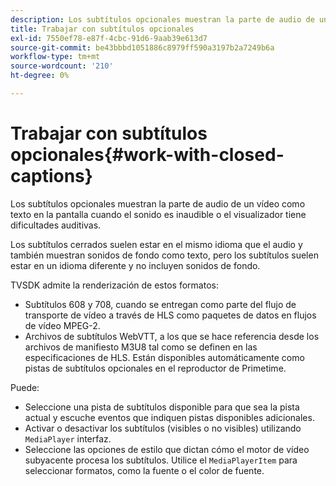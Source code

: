 ```yaml
---
description: Los subtítulos opcionales muestran la parte de audio de un vídeo como texto en la pantalla cuando el sonido es inaudible o el visualizador tiene dificultades auditivas.
title: Trabajar con subtítulos opcionales
exl-id: 7550ef78-e87f-4cbc-91d6-9aab39e613d7
source-git-commit: be43bbbd1051886c8979ff590a3197b2a7249b6a
workflow-type: tm+mt
source-wordcount: '210'
ht-degree: 0%

---
```


# Trabajar con subtítulos opcionales{#work-with-closed-captions}

Los subtítulos opcionales muestran la parte de audio de un vídeo como texto en la pantalla cuando el sonido es inaudible o el visualizador tiene dificultades auditivas.

Los subtítulos cerrados suelen estar en el mismo idioma que el audio y también muestran sonidos de fondo como texto, pero los subtítulos suelen estar en un idioma diferente y no incluyen sonidos de fondo.

TVSDK admite la renderización de estos formatos:

* Subtítulos 608 y 708, cuando se entregan como parte del flujo de transporte de vídeo a través de HLS como paquetes de datos en flujos de vídeo MPEG-2.
* Archivos de subtítulos WebVTT, a los que se hace referencia desde los archivos de manifiesto M3U8 tal como se definen en las especificaciones de HLS. Están disponibles automáticamente como pistas de subtítulos opcionales en el reproductor de Primetime.

Puede:

* Seleccione una pista de subtítulos disponible para que sea la pista actual y escuche eventos que indiquen pistas disponibles adicionales.
* Activar o desactivar los subtítulos (visibles o no visibles) utilizando `MediaPlayer` interfaz.
* Seleccione las opciones de estilo que dictan cómo el motor de vídeo subyacente procesa los subtítulos. Utilice el `MediaPlayerItem` para seleccionar formatos, como la fuente o el color de fuente.
